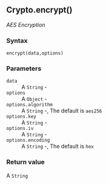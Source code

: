## Crypto.encrypt()
_AES Encryption_

### Syntax
```
encrypt(data,options)
```

### Parameters
<dl>
    <dt><code>data</code></dt>
    <dd>A <code>String</code> -</dd>
    <dt><code>options</code></dt>
    <dd>A <code>Object</code> -</dd>
    <dt><code>options.algorithm</code></dt>
    <dd>A <code>String</code> -, The default is <code>aes256</code></dd>
    <dt><code>options.key</code></dt>
    <dd>A <code>String</code> -</dd>
    <dt><code>options.iv</code></dt>
    <dd>A <code>String</code> -</dd>
    <dt><code>options.encoding</code></dt>
    <dd>A <code>String</code> -, The default is <code>hex</code></dd>
</dl>

### Return value

<dl>
    <dt>A <code>String</code></dt>
</dl>



